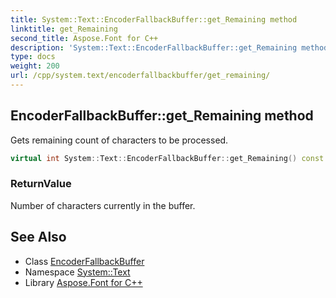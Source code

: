```yaml
---
title: System::Text::EncoderFallbackBuffer::get_Remaining method
linktitle: get_Remaining
second_title: Aspose.Font for C++
description: 'System::Text::EncoderFallbackBuffer::get_Remaining method. Gets remaining count of characters to be processed in C++.'
type: docs
weight: 200
url: /cpp/system.text/encoderfallbackbuffer/get_remaining/
---
```

## EncoderFallbackBuffer::get_Remaining method


Gets remaining count of characters to be processed.

```cpp
virtual int System::Text::EncoderFallbackBuffer::get_Remaining() const =0
```


### ReturnValue

Number of characters currently in the buffer.

## See Also

* Class [EncoderFallbackBuffer](../)
* Namespace [System::Text](../../)
* Library [Aspose.Font for C++](../../../)
